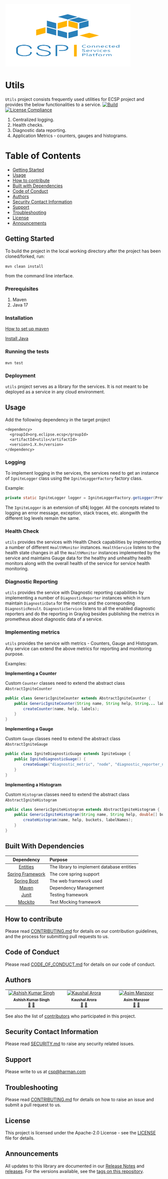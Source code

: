 [<img src="./images/logo.png" width="400" height="200"/>](./images/logo.png)

# Utils
`Utils` project consists frequently used utilities for ECSP project and provides the below functionalities to a service.
[![Build](https://github.com/eclipse-ecsp/utils/actions/workflows/maven-publish.yml/badge.svg)](https://github.com/eclipse-ecsp/utils/actions/workflows/maven-publish.yml)
[![License Compliance](https://github.com/eclipse-ecsp/utils/actions/workflows/license-compliance.yml/badge.svg)](https://github.com/eclipse-ecsp/utils/actions/workflows/license-compliance.yml)

1. Centralized logging.
2. Health checks.
3. Diagnostic data reporting.
4. Application Metrics - counters, gauges and histograms.

# Table of Contents
* [Getting Started](#getting-started)
* [Usage](#usage)
* [How to contribute](#how-to-contribute)
* [Built with Dependencies](#built-with-dependencies)
* [Code of Conduct](#code-of-conduct)
* [Authors](#authors)
* [Security Contact Information](#security-contact-information)
* [Support](#support)
* [Troubleshooting](#troubleshooting)
* [License](#license)
* [Announcements](#announcements)


## Getting Started

To build the project in the local working directory after the project has been cloned/forked, run:

```mvn clean install```

from the command line interface.

### Prerequisites

1. Maven
2. Java 17

### Installation

[How to set up maven](https://maven.apache.org/install.html)

[Install Java](https://adoptium.net/installation/)

### Running the tests

```mvn test```

### Deployment

`utils` project serves as a library for the services. It is not meant to be deployed as a service in any cloud environment.

## Usage
Add the following dependency in the target project
```
<dependency>
  <groupId>org.eclipse.ecsp</groupId>
  <artifactId>utils</artifactId>
  <version>1.X.X</version>
</dependency>
```

### Logging

To implement logging in the services, the services need to get an instance of `IgniteLogger` class using the `IgniteLoggerFactory` factory class.

Example:
```java
private static IgniteLogger logger = IgniteLoggerFactory.getLogger(ProtocolTranslatorPreProcessor.class);
```

The `IgniteLogger` is an extension of slf4j logger. All the concepts related to logging an error message, exception, stack traces, etc. alongwith the different log levels remain the same.

### Health Check

`utils` provides the services with Health Check capabilities by implementing a number of different `HealthMonitor` instances. 
`HealthService` listens to the health state changes in all the `HealthMonitor` instances implemented by the service and maintains Gauge data for the healthy and unhealthy health monitors along with the overall health of the service for service health monitoring.


### Diagnostic Reporting

`utils` provides the service with Diagnostic reporting capabilities by implementing a number of `DiagnosticReporter` instances which in turn maintain `DiagnosticData` for the metrics and the corresponding `DiagnosticResult`.
`DiagnosticService` listens to all the enabled diagnostic reporters and do the reporting in Graylog besides publishing the metrics in prometheus about diagnostic data of a service.

### Implementing metrics
`utils` provides the service with metrics - Counters, Gauge and Histogram.
Any service can extend the above metrics for reporting and monitoring purpose.

Examples:

<b> Implementing a Counter </b>

Custom `Counter` classes need to extend the abstract class `AbstractIgniteCounter`

```java
public class GenericIgniteCounter extends AbstractIgniteCounter {
    public GenericIgniteCounter(String name, String help, String... labels) {
        createCounter(name, help, labels);
    }    
}
```

<b> Implementing a Gauge </b>

Custom `Gauge` classes need to extend the abstract class `AbstractIgniteGauge`

```java
public class IgniteDiagnosticGuage extends IgniteGuage {
    public IgniteDiagnosticGuage() {
        createGuage("diagnostic_metric", "node", "diagnostic_reporter_name", "diagnostic_reporter_sublabel");
    }
}
```

<b> Implementing a Histogram </b>

Custom `Histogram` classes need to extend the abstract class `AbstractIgniteHistogram`

```java
public class GenericIgniteHistogram extends AbstractIgniteHistogram {
    public GenericIgniteHistogram(String name, String help, double[] buckets, String... labelNames) {
        createHistogram(name, help, buckets, labelNames);
    }
}
```

## Built With Dependencies

|                           Dependency                            | Purpose                                    |
|:---------------------------------------------------------------:|:-------------------------------------------|
|  [Entities](https://github.com/eclipse-ecsp/entities)    | The library to implement database entities |
| [Spring Framework](https://spring.io/projects/spring-framework) | The core spring support                    |
|     [Spring Boot](https://spring.io/projects/spring-boot/)      | The web framework used                     |
|               [Maven](https://maven.apache.org/)                | Dependency Management                      |
|               [Junit](https://junit.org/junit5/)                | Testing framework                          |
|              [Mockito](https://site.mockito.org/)               | Test Mocking framework                     |

## How to contribute

Please read [CONTRIBUTING.md](./CONTRIBUTING.md) for details on our contribution guidelines, and the process for submitting pull requests to us.

## Code of Conduct

Please read [CODE_OF_CONDUCT.md](./CODE_OF_CONDUCT.md) for details on our code of conduct.

## Authors

<!-- ALL-CONTRIBUTORS-LIST:START - Do not remove or modify this section -->
<!-- prettier-ignore-start -->
<!-- markdownlint-disable -->
<table>
  <tbody>
    <tr>
      <td align="center" valign="top" width="14.28%"><a href="https://github.com/AshishKmrSingh"><img src="https://github.com/AshishKmrSingh.png" width="100px;" alt="Ashish Kumar Singh"/><br /><sub><b>Ashish Kumar Singh</b></sub></a><br /><a href="https://github.com/all-contributors/all-contributors/commits?author=AshishKmrSingh" title="Documentation">📖</a> <a href="https://github.com/all-contributors/all-contributors/pulls?q=is%3Apr+reviewed-by%3Aashishkmrsingh" title="Reviewed Pull Requests">👀</a></td>
      <td align="center" valign="top" width="14.28%"><a href="https://github.com/kaushalaroraharman"><img src="https://github.com/kaushalaroraharman.png" width="100px;" alt="Kaushal Arora"/><br /><sub><b>Kaushal Arora</b></sub></a><br /><a href="https://github.com/all-contributors/all-contributors/commits?author=kaushalaroraharman" title="Documentation">📖</a> <a href="https://github.com/all-contributors/all-contributors/pulls?q=is%3Apr+reviewed-by%3Akaushalaroraharman" title="Reviewed Pull Requests">👀</a></td>
      <td align="center" valign="top" width="14.28%"><a href="https://github.com/asimmanzoorharman"><img src="https://github.com/asimmanzoorharman.png" width="100px;" alt="Asim Manzoor"/><br /><sub><b>Asim Manzoor</b></sub></a><br /><a href="https://github.com/all-contributors/all-contributors/commits?author=asimmanzoorharman" title="Documentation">📖</a> <a href="https://github.com/all-contributors/all-contributors/pulls?q=is%3Apr+reviewed-by%3Aasimmanzoorharman" title="Reviewed Pull Requests">👀</a></td>
    </tr>
  </tbody>
</table>

See also the list of [contributors](https://github.com/HARMAN-Automotive/utils/graphs/contributors) who participated in this project.

## Security Contact Information

Please read [SECURITY.md](./SECURITY.md) to raise any security related issues.

## Support
Please write to us at [csp@harman.com](mailto:csp@harman.com)

## Troubleshooting

Please read [CONTRIBUTING.md](./CONTRIBUTING.md) for details on how to raise an issue and submit a pull request to us.

## License

This project is licensed under the Apache-2.0 License - see the [LICENSE](./LICENSE) file for details.

## Announcements
All updates to this library are documented in our [Release Notes](./release_notes.txt) and [releases](https://github.com/eclipse-ecsp/utils/releases).
For the versions available, see the [tags on this repository](https://github.com/eclipse-ecsp/utils/tags).

